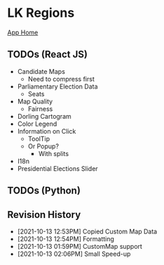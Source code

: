# LK Regions

[App Home](https://nuuuwan.github.io/lk_regions)

## TODOs (React JS)
* Candidate Maps
  * Need to compress first
* Parliamentary Election Data
  * Seats
* Map Quality
  * Fairness
* Dorling Cartogram
* Color Legend
* Information on Click
  * ToolTip
  * Or Popup?
    * With splits
* I18n
* Presidential Elections Slider
## TODOs (Python)

## Revision History
  *  [2021-10-13 12:53PM] Copied Custom Map Data
  *  [2021-10-13 12:54PM] Formatting
  *  [2021-10-13 01:59PM] CustomMap support
  *  [2021-10-13 02:06PM] Small Speed-up
